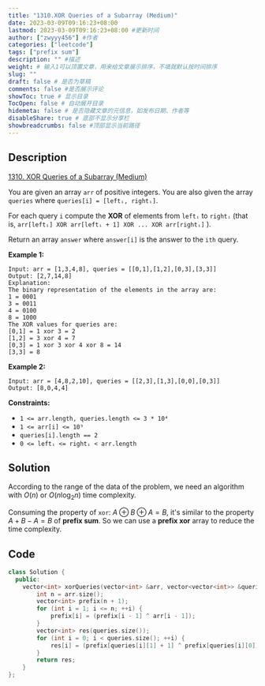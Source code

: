 ```yaml
---
title: "1310.XOR Queries of a Subarray (Medium)"
date: 2023-03-09T09:16:23+08:00
lastmod: 2023-03-09T09:16:23+08:00 #更新时间
author: ["zwyyy456"] #作者
categories: ["leetcode"]
tags: ["prefix sum"]
description: "" #描述
weight: # 输入1可以顶置文章，用来给文章展示排序，不填就默认按时间排序
slug: ""
draft: false # 是否为草稿
comments: false #是否展示评论
showToc: true # 显示目录
TocOpen: false # 自动展开目录
hidemeta: false # 是否隐藏文章的元信息，如发布日期、作者等
disableShare: true # 底部不显示分享栏
showbreadcrumbs: false #顶部显示当前路径
---
```

## Description
[1310. XOR Queries of a Subarray (Medium)](https://leetcode.com/problems/xor-queries-of-a-subarray/)

You are given an array `arr` of positive integers. You are also given the array `queries` where
`queries[i] = [leftᵢ, rightᵢ]`.

For each query `i` compute the **XOR** of elements from `leftᵢ` to `rightᵢ` (that is, `arr[leftᵢ]
XOR arr[leftᵢ + 1] XOR ... XOR arr[rightᵢ]` ).

Return an array `answer` where `answer[i]` is the answer to the `ith` query.

**Example 1:**

```
Input: arr = [1,3,4,8], queries = [[0,1],[1,2],[0,3],[3,3]]
Output: [2,7,14,8]
Explanation:
The binary representation of the elements in the array are:
1 = 0001
3 = 0011
4 = 0100
8 = 1000
The XOR values for queries are:
[0,1] = 1 xor 3 = 2
[1,2] = 3 xor 4 = 7
[0,3] = 1 xor 3 xor 4 xor 8 = 14
[3,3] = 8

```

**Example 2:**

```
Input: arr = [4,8,2,10], queries = [[2,3],[1,3],[0,0],[0,3]]
Output: [8,0,4,4]

```

**Constraints:**

- `1 <= arr.length, queries.length <= 3 * 10⁴`
- `1 <= arr[i] <= 10⁹`
- `queries[i].length == 2`
- `0 <= leftᵢ <= rightᵢ < arr.length`

## Solution
According to the range of the data of the problem, we need an algorithm with $O(n)$ or $O(n\log_2 n)$ time complexity.

Consuming the property of `xor`: $A \oplus B\oplus A = B$, it's similar to the property $A + B - A = B$ of **prefix sum**. So we can use a **prefix xor** array to reduce the time complexity.

## Code
```cpp
class Solution {
  public:
    vector<int> xorQueries(vector<int> &arr, vector<vector<int>> &queries) {
        int n = arr.size();
        vector<int> prefix(n + 1);
        for (int i = 1; i <= n; ++i) {
            prefix[i] = (prefix[i - 1] ^ arr[i - 1]);
        }
        vector<int> res(queries.size());
        for (int i = 0; i < queries.size(); ++i) {
            res[i] = (prefix[queries[i][1] + 1] ^ prefix[queries[i][0]]);
        }
        return res;
    }
};
```